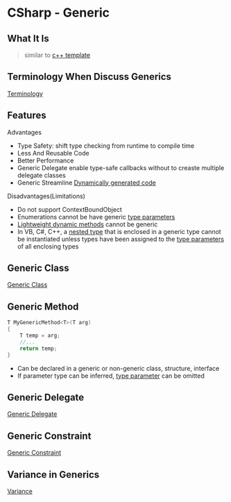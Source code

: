 # CSharp - Generic

## What It Is

> similar to [c++ template](c++-template.md)

## Terminology When Discuss Generics

[Terminology](csharp-generic-terminology.md)

## Features

Advantages

- Type Safety: shift type checking from runtime to compile time
- Less And Reusable Code
- Better Performance
- Generic Delegate enable type-safe callbacks without to creaste multiple delegate classes
- Generic Streamline [Dynamically generated code](csharp-reflection-dynamic-method.md)

Disadvantages(Limitations)

- Do not support ContextBoundObject
- Enumerations cannot be have generic [type parameters](csharp-generic-terminology.md#type-parameter)
- [Lightweight dynamic methods]() cannot be generic
- In VB, C#, C++, a [nested type]() that is enclosed in a generic type cannot be instantiated unless types have been assigned to the [type parameters]() of all enclosing types

## Generic Class

[Generic Class](csharp-generic-class.md)

## Generic Method

```cs
T MyGenericMethod<T>(T arg)
{
    T temp = arg;
    //...
    return temp;
}
```

- Can be declared in a generic or non-generic class, structure, interface
- If parameter type can be inferred, [type parameter](csharp-generic-terminology.md#type-parameter) can be omitted

## Generic Delegate

[Generic Delegate](csharp-generic-delegate.md)

## Generic Constraint

[Generic Constraint](csharp-generic-constraint.md)

## Variance in Generics

[Variance](csharp-generic-variance.md)


